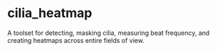 # cilia_heatmap
A toolset for detecting, masking cilia, measuring beat frequency, and creating heatmaps across entire fields of view.
